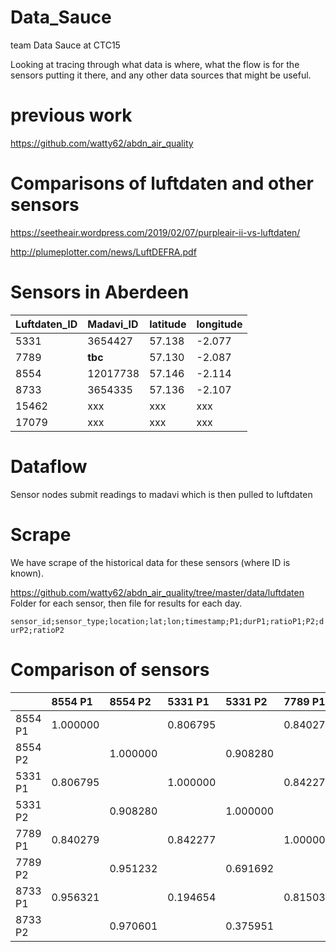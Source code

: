 # Data_Sauce
team Data Sauce at CTC15

Looking at tracing through what data is where, what the flow is for the sensors putting it there, and any other data sources that might be useful. 

# previous work

https://github.com/watty62/abdn_air_quality

# Comparisons of luftdaten and other sensors

https://seetheair.wordpress.com/2019/02/07/purpleair-ii-vs-luftdaten/

http://plumeplotter.com/news/LuftDEFRA.pdf

# Sensors in Aberdeen

| Luftdaten_ID | Madavi_ID |latitude| longitude|
| :------ |:----------|:--------|:--------|
| 5331    | 3654427   |57.138  |-2.077   |
| 7789    | **tbc**   |57.130  |-2.087   |
| 8554    | 12017738  |57.146  |-2.114   |
| 8733    | 3654335   |57.136  |-2.107   |
| 15462   |  xxx  | xxx  |  xxx |
| 17079   |  xxx  | xxx  | xxx  |

# Dataflow

Sensor nodes submit readings to madavi which is then pulled to luftdaten 

# Scrape

We have scrape of the historical data for these sensors (where ID is known). 

https://github.com/watty62/abdn_air_quality/tree/master/data/luftdaten
Folder for each sensor, then file for results for each day.

 `sensor_id;sensor_type;location;lat;lon;timestamp;P1;durP1;ratioP1;P2;durP2;ratioP2`

# Comparison of sensors

|       | 8554 P1 |  8554 P2 |  5331 P1 |  5331 P2 |  7789 P1 |  7789 P2 |  8733 P1 |  8733 P2 |
| :------ |:----------|:--------|:--------| :------ |:----------|:--------|:--------|:--------|
| 8554 P1  | 1.000000  |           | 0.806795  |           | 0.840279  |           | 0.956321 |          | 
| 8554 P2  |           | 1.000000  |           | 0.908280  |           | 0.951232  |          | 0.970601 | 
| 5331 P1  | 0.806795  |           | 1.000000  |           | 0.842277  |           | 0.194654 |          | 
| 5331 P2  |           | 0.908280  |           | 1.000000  |           | 0.691692  |          | 0.375951 | 
| 7789 P1  | 0.840279  |           | 0.842277  |           | 1.000000  |           | 0.815039 |          | 
| 7789 P2  |           | 0.951232  |           | 0.691692  |           | 1.000000  |          | 0.929308 | 
| 8733 P1  | 0.956321  |           | 0.194654  |           | 0.815039  |           | 1.000000 |          | 
| 8733 P2  |           | 0.970601  |           | 0.375951  |           | 0.929308  |          | 1.000000 | 
